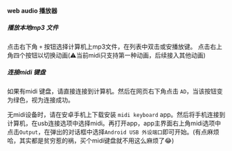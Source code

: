 #### web audio 播放器

##### 播放本地mp3 文件
点击右下角 `+` 按钮选择计算机上mp3文件，在列表中双击或安播放键。
点击右上角四个按钮以切换动画(⚠️当前midi只支持第一种动画，后续接入其他动画)

##### 连接midi 键盘
如果有midi 键盘，请直接连接到计算机。然后在网页右下角点击 `AD`，当该按钮变为绿色，视为连接成功。

无midi设备时，请在安卓手机上下载安装 `midi keyboard` app。然后将手机连接到计算机，在usb连接选项中选择midi。再打开app，app主界面右上角midi选项中点击`Output`，在弹出的对话框中选择`Android USB 外设端口`即可开始。(有点麻烦哈，其实都是贫穷惹的祸，买个midi键盘就不用这么麻烦了😂)
